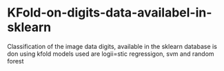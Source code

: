 # KFold-on-digits-data-availabel-in-sklearn
Classification of the image data digits, available in the sklearn database is don using kfold
models used are logii=stic regressigon, svm and random forest
